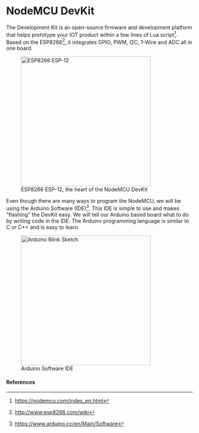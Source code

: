 <!--
title: NodeMCU DevKit
summary: This document describes the NodeMCU DevKit.
author: G. L. Clark, II
date Created: March 16, 2016
date Modified:{{ file.mtime }}
filename: nodemcu-devkit.md
-->

# NodeMCU DevKit

The Development Kit is an open-source firmware and development platform that helps prototype your IOT product within a few lines of Lua script[^1]. Based on the ESP8266[^2], it integrates GPIO, PWM, I2C, 1-Wire and ADC all in one board.

<figure>
<img src="http://www.esp8266.com/wiki/lib/exe/fetch.php?cache=&media=12-01.jpg" alt="ESP8266 ESP-12" height="350">
<figcaption>ESP8266 ESP-12, the heart of the NodeMCU DevKit</figcaption>
</figure>

Even though there are many ways to program the NodeMCU, we will be using the Arduino Software (IDE)[^3]. This IDE is simple to use and makes "flashing" the DevKit easy. We will tell our Arduino based board what to do by writing code in the IDE. The Arduino programming language is similar to C or C++ and is easy to learn.

<figure>
<img src="https://www.arduino.cc/en/uploads/Guide/Arduino1Blink.png" alt="Arduino Blink Sketch" height="350">
<figcaption>Arduino Software IDE</figcaption>
</figure>


#### References

[^1]: https://nodemcu.com/index_en.html
[^2]: http://www.esp8266.com/wiki
[^3]: https://www.arduino.cc/en/Main/Software